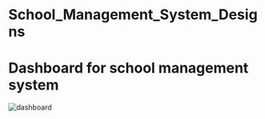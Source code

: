 # School_Management_System_Designs

# Dashboard for school management system

![dashboard](https://github.com/user-attachments/assets/5371b919-26b9-4b93-a5f0-95a4e7f0ec65)
